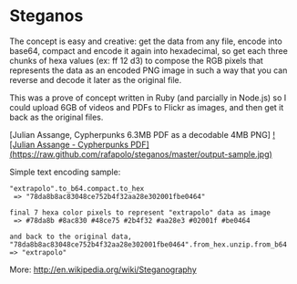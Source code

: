 Steganos
=======

The concept is easy and creative: get the data from any file, encode into base64, compact and encode it again into hexadecimal, so get each three chunks of hexa values (ex: ff 12 d3) to compose the RGB pixels that represents the data as an encoded PNG image in such a way that you can reverse and decode it later as the original file.

This was a prove of concept written in Ruby (and parcially in Node.js) so I could upload 6GB of videos and PDFs to Flickr as images, and then get it back as the original files.

[Julian Assange, Cypherpunks 6.3MB PDF as a decodable 4MB PNG]
[![Julian Assange - Cypherpunks PDF] (https://raw.github.com/rafapolo/steganos/master/output-sample.jpg)](https://raw.github.com/rafapolo/steganos/master/cypherpunks.pdf.png)

Simple text encoding sample:

```
"extrapolo".to_b64.compact.to_hex
 => "78da8b8ac83048ce752b4f32aa28e302001fbe0464" 
 
final 7 hexa color pixels to represent "extrapolo" data as image
 => #78da8b #8ac830 #48ce75 #2b4f32 #aa28e3 #02001f #be0464
 
and back to the original data, 
"78da8b8ac83048ce752b4f32aa28e302001fbe0464".from_hex.unzip.from_b64
=> "extrapolo"

```

More: http://en.wikipedia.org/wiki/Steganography
